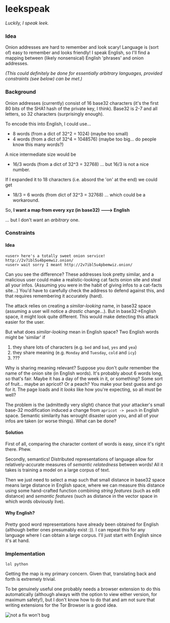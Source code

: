 # leekspeak
*Luckily, I speak leek.*

### Idea

Onion addresses are hard to remember and look scary! Language is (sort of) easy to remember and looks friendly! I speak English, so I'll find a mapping between (likely nonsensical) English 'phrases' and onion addresses.

*(This could definitely be done for essentially arbitrary languages, provided constraints (see below) can be met.)*

### Background

Onion addresses (currently) consist of 16 base32 characters (it's the first 80 bits of the SHA1 hash of the private key, I think). Base32 is 2-7 and all letters, so 32 characters (surprisingly enough).

To encode this into English, I could use...

- 8 words (from a dict of 32^2 = 1024) (maybe too small)
- 4 words (from a dict of 32^4 = 1048576) (maybe too big... do people know this many words?)

A nice intermediate size would be
- 16/3 words (from a dict of 32^3 = 32768)
... but 16/3 is not a nice number.

If I expanded it to 18 characters (i.e. absord the 'on' at the end) we could get
- 18/3 = 6 words (from dict of 32^3 = 32768)
... which could be a workaround.

So, __I want a map from every
xyz (in base32) ---> English__

... but I don't want an *arbitrary* one.

### Constraints

#### Idea

    <user> here's a totally sweet onion service! http://2v7ibl5u4bpemwiz.onion/  
    <user> wait sorry I meant http://2v7ibl5u4pbemwiz.onion/

Can you see the difference? These addresses look pretty similar, and a malicious user could make a realistic-looking cat facts onion site and steal all your infos. (Assuming you were in the habit of giving infos to a cat-facts site...) You'd have to carefully check the address to defend against this, and that requires remembering it accurately (hard).

The attack relies on creating a *similar-looking* name, in base32 space (assuming a user will notice a *drastic* change...). But in base32->English space, it might look quite different. This would make detecting this attack easier for the user.

But what does *similar-looking* mean in English space? Two English words might be 'similar' if
  1. they share lots of characters (e.g. `bed` and `bad`, `yes` and `yea`)
  2. they share meaning (e.g. `Monday` and `Tuesday`, `cold` and `icy`)
  3. ???

Why is sharing meaning relevant? Suppose you don't *quite* remember the name of the onion site (in English words). It's probably about 6 words long, so that's fair. Maybe it has a day of the week in it, or something? Some sort of fruit... maybe an apricot? Or a peach? You make your best guess and go for it. The page loads and it *looks* like how you're expecting, so all must be well?

The problem is the (admittedly very slight) chance that your attacker's small base-32 modification induced a change from `apricot -> peach` in English space. Semantic similarity has wrought disaster upon you, and all of your infos are taken (or worse things). What can be done?

#### Solution

First of all, comparing the character content of words is easy, since it's right there. Phew.

Secondly, semantics! Distributed representations of language allow for relatively-accurate measures of *semantic relatedness* between words! All it takes is training a model on a large corpus of text.

Then we just need to select a map such that small distance in base32 space means large distance in English space, where we can measure this distance using some hand-crafted function combining *string features* (such as edit distance) and *semantic features* (such as distance in the vector space in which words obviously live).

#### Why English?

Pretty good word representations have already been obtained for English (although better ones presumably exist :)). I can repeat this for any language where I can obtain a large corpus. I'll just start with English since it's at hand.

### Implementation

    lol python

Getting the map is my primary concern. Given that, translating back and forth is extremely trivial. 

To be genuinely useful one probably needs a browser extension to do this automatically (although always with the option to view either version, for maximum safety!), but I don't know how to do that and am not sure that writing extensions for the Tor Browser is a good idea. 

![not a fix won't bug](https://dl.dropboxusercontent.com/u/1333033/dealwithit.gif)
